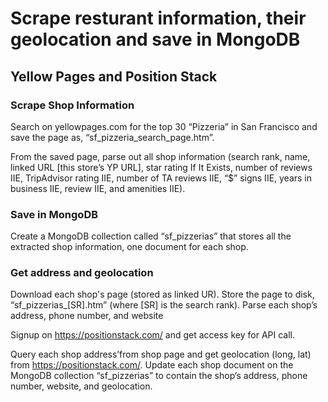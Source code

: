 # Scrape resturant information, their geolocation and save in MongoDB

## Yellow Pages and Position Stack

### Scrape Shop Information
Search on yellowpages.com for the top 30 “Pizzeria” in San Francisco and save the page as, “sf_pizzeria_search_page.htm”.

From the saved page, parse out all shop information (search rank, name, linked URL [this store’s YP URL], star rating If It Exists, number of reviews IIE, TripAdvisor rating IIE, number of TA reviews IIE, “$” signs IIE, years in business IIE, review IIE, and amenities IIE).

### Save in MongoDB    
Create a MongoDB collection called “sf_pizzerias” that stores all the extracted shop information, one document for each shop.


### Get address and geolocation 

Download each shop's page (stored as linked UR). Store the page to disk, “sf_pizzerias_[SR].htm” (where [SR] is the search rank). Parse each shop’s address, phone number, and website

Signup on  https://positionstack.com/ and get access key for API call.

Query each shop address’from shop page and get geolocation (long, lat) from https://positionstack.com/.  Update each shop document on the MongoDB collection “sf_pizzerias” to contain the shop’s address, phone number, website, and geolocation.
    
    

